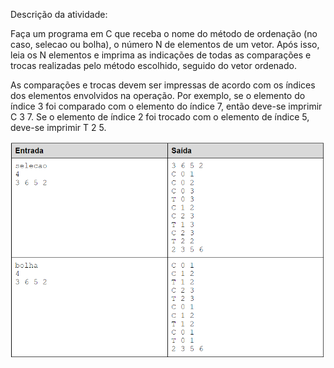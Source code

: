 Descrição da atividade: 

Faça um programa em C que receba o nome do método de ordenação (no caso, selecao ou bolha), o número N de elementos de um vetor. Após isso, leia os N elementos e imprima as indicações de todas as comparações e trocas realizadas pelo método escolhido, seguido do vetor ordenado.

As comparações e trocas devem ser impressas de acordo com os índices dos elementos envolvidos na operação. Por exemplo, se o elemento do índice 3 foi comparado com o elemento do índice 7, então deve-se imprimir C 3 7. Se o elemento de índice 2 foi trocado com o elemento de índice 5, deve-se imprimir T 2 5.

![Exemplo de entrada e saída](./imagem.png)

